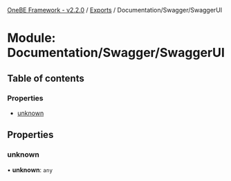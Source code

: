 [OneBE Framework - v2.2.0](../README.md) / [Exports](../modules.md) / Documentation/Swagger/SwaggerUI

# Module: Documentation/Swagger/SwaggerUI

## Table of contents

### Properties

- [unknown](Documentation_Swagger_SwaggerUI.md#unknown)

## Properties

### unknown

• **unknown**: `any`
